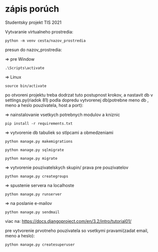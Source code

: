 # zápis porúch
Studentsky projekt TIS 2021

Vytvaranie virtualneho prostredia:

    python -m venv cesta/nazov_prostredia

presun do nazov_prostredia:

  => pre Window

    .\Scripts\activate 
    
  => Linux
  
    source bin/activate 
  

po otvoreni projektu treba dodrzat tuto postupnost krokov, a nastavit db v settings.py(riadok 81) podla dopredu vytvorenej db(potrebne meno db , meno a heslo pouzivatela, host a port):

  => nainstalovanie vsetkych potrebnych modulov a kniznic
  
    pip install -r requirements.txt
  
 => vytvorenie db tabuliek so stlpcami a obmedzeniami 
 
    python manage.py makemigrations 

    python manage.py sqlmigrate

    python manage.py migrate
  
=> vytvorenie pouzivatelskych skupin/ prava pre pouzivatelov

    python manage.py creategroups 

=> spustenie servera na localhoste  

    python manage.py runserver
   
 => na poslanie e-mailov
 
    python manage.py sendmail  


viac na: https://docs.djangoproject.com/en/3.2/intro/tutorial01/

pre vytvorenie prvotneho pouzivatela so vsetkymi pravami(zadat email, meno a heslo):

    python manage.py createsuperuser
    
   
